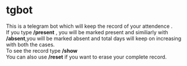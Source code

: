 # tgbot

This is a telegram bot which will keep the record of your attendence .\
    If you type **/present** , you will be marked present and similiarly with **/absent**,you will be marked absent and total days will keep on increasing with both the cases.\
    To see the record type **/show**\
    You can also use **/reset** if you want to erase your complete record.
